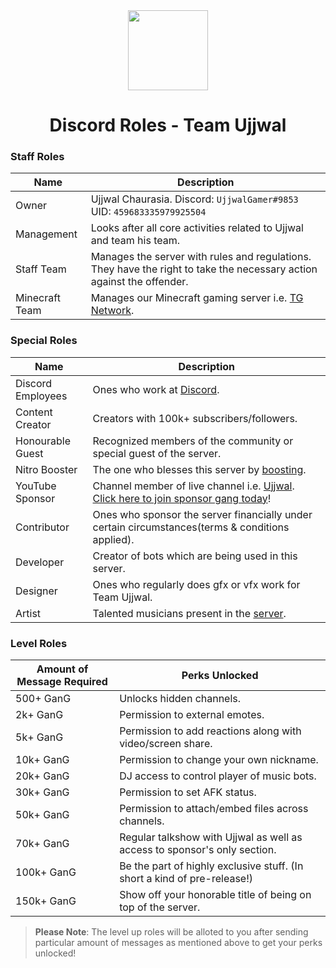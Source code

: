 <div align="center">
    <img src="https://i.imgur.com/p9kh4Pc.png" width="128px" style="max-width:100%;">
    <h1>Discord Roles - Team Ujjwal</h1>
</div>

<h3>Staff Roles</h3>

| Name           | Description                                                                                                           |
|----------------|-----------------------------------------------------------------------------------------------------------------------|
| Owner          | Ujjwal Chaurasia.  Discord: `UjjwalGamer#9853` UID: `459683335979925504`                                              |
| Management     | Looks after all core activities related to Ujjwal and team his team.                                                  |
| Staff Team     | Manages the server with rules and regulations. They have the right to take the necessary action against the offender. |
| Minecraft Team | Manages our Minecraft gaming server i.e. [TG Network](https://tgnetwork.in).                                          |

<h3>Special Roles</h3>

| Name              | Description                                                                                                                                                                                                     |
|-------------------|-----------------------------------------------------------------------------------------------------------------------------------------------------------------------------------------------------------------|
| Discord Employees | Ones who work at [Discord](https://discord.com).                                                                                                                                                                |
| Content Creator   | Creators with 100k+ subscribers/followers.                                                                                                                                                                      |
| Honourable Guest  | Recognized members of the community or special guest of the server.                                                                                                                                             |
| Nitro Booster     | The one who blesses this server by [boosting](https://support.discord.com/hc/en-us/articles/360028038352-Server-Boosting-).                                                                                     |
| YouTube Sponsor   | Channel member of live channel i.e. [Ujjwal](https://www.youtube.com/channel/UCl_vAxZpvbO-PFXdDu7EdHw). [Click here to join sponsor gang today](https://www.youtube.com/channel/UCl_vAxZpvbO-PFXdDu7EdHw/join)! |
| Contributor       | Ones who sponsor the server financially under certain circumstances(terms & conditions applied).                                                                                                                |
| Developer         | Creator of bots which are being used in this server.                                                                                                                                                            |
| Designer          | Ones who regularly does gfx or vfx work for Team Ujjwal.                                                                                                                                                        |
| Artist            | Talented musicians present in the [server](https://discord.gg/ujjwalgamer).                                                                                                                                     |

<h3>Level Roles</h3>

| Amount of Message Required | Perks Unlocked                                                             |
|----------------------------|----------------------------------------------------------------------------|
| 500+ GanG                  | Unlocks hidden channels.                                                   |
| 2k+ GanG                   | Permission to external emotes.                                             |
| 5k+ GanG                   | Permission to add reactions along with video/screen share.                 |
| 10k+ GanG                  | Permission to change your own nickname.                                    |
| 20k+ GanG                  | DJ access to control player of music bots.                                 |
| 30k+ GanG                  | Permission to set AFK status.                                              |
| 50k+ GanG                  | Permission to attach/embed files across channels.                          |
| 70k+ GanG                  | Regular talkshow with Ujjwal as well as access to sponsor's only section.  |
| 100k+ GanG                 | Be the part of highly exclusive stuff. (In short a kind of pre-release!)   |
| 150k+ GanG                 | Show off your honorable title of being on top of the server.               |

> **Please Note**: The level up roles will be alloted to you after sending particular amount of messages as mentioned above to get your perks unlocked!
